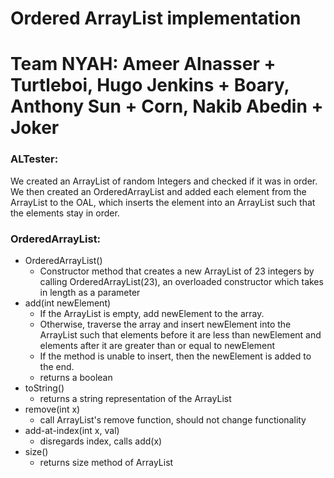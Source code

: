 # Ordered ArrayList implementation
# Team NYAH: Ameer Alnasser + Turtleboi, Hugo Jenkins + Boary, Anthony Sun + Corn, Nakib Abedin + Joker

### ALTester:
We created an ArrayList of random Integers and checked if it was in order. We then created an OrderedArrayList and added each element from the ArrayList to the OAL, which inserts the element into an ArrayList such that the elements stay in order.

### OrderedArrayList:
- OrderedArrayList()
  - Constructor method that creates a new ArrayList of 23 integers by calling OrderedArrayList(23), an overloaded constructor which takes in length as a parameter
- add(int newElement)
  - If the ArrayList is empty, add newElement to the array.
  - Otherwise, traverse the array and insert newElement into the ArrayList such that elements before it are less than newElement and elements after it are greater than or equal to newElement
  - If the method is unable to insert, then the newElement is added to the end.
  - returns a boolean
- toString()
  - returns a string representation of the ArrayList
- remove(int x)
  - call ArrayList's remove function, should not change functionality
- add-at-index(int x, val)
  - disregards index, calls add(x)
- size()
  - returns size method of ArrayList
